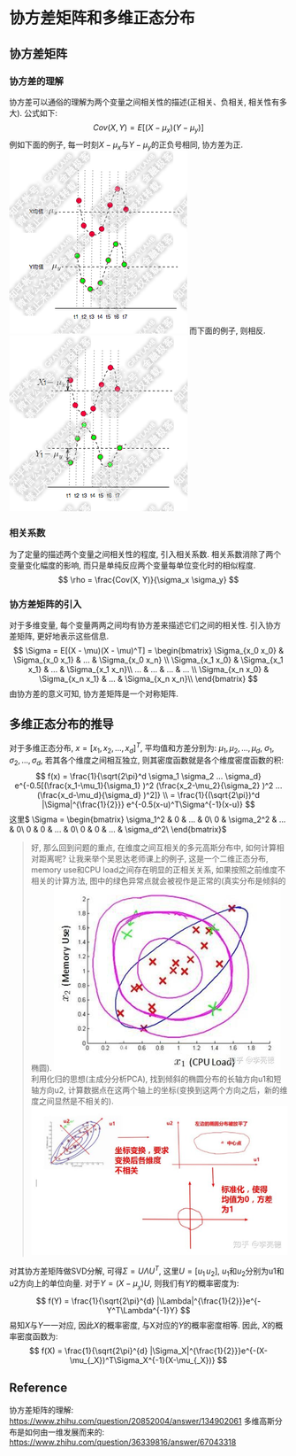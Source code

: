 # 协方差矩阵和多维正态分布
## 协方差矩阵
### 协方差的理解
协方差可以通俗的理解为两个变量之间相关性的描述(正相关、负相关, 相关性有多大). 公式如下:
$$
Cov(X, Y) = E[(X - \mu_x)(Y - \mu_y)]
$$
例如下面的例子, 每一时刻$X-\mu_x$与$Y-\mu_y$的正负号相同, 协方差为正.
![covariance_exp_0](../rc/coveriance_exp_0.png)
而下面的例子, 则相反.
![covariance_exp_1](../rc/coveriance_exp_1.png)

### 相关系数
为了定量的描述两个变量之间相关性的程度, 引入相关系数. 相关系数消除了两个变量变化幅度的影响, 而只是单纯反应两个变量每单位变化时的相似程度.
$$
\rho = \frac{Cov(X, Y)}{\sigma_x \sigma_y}
$$

### 协方差矩阵的引入
对于多维变量, 每个变量两两之间均有协方差来描述它们之间的相关性. 引入协方差矩阵, 更好地表示这些信息.
$$
\Sigma = E[(X - \mu)(X - \mu)^T] = \begin{bmatrix} \Sigma_{x_0 x_0} & \Sigma_{x_0 x_1} & ... & \Sigma_{x_0 x_n} \\
\Sigma_{x_1 x_0} & \Sigma_{x_1 x_1} & ... & \Sigma_{x_1 x_n}\\
... & ... & ... & ... \\
\Sigma_{x_n x_0} & \Sigma_{x_n x_1} & ... & \Sigma_{x_n x_n}\\
\end{bmatrix}
$$
由协方差的意义可知, 协方差矩阵是一个对称矩阵.

## 多维正态分布的推导
对于多维正态分布, $x = [x_1, x_2, ... , x_d]^T$, 平均值和方差分别为: $\mu_1, \mu_2, ... , \mu_d$, $\sigma_1, \sigma_2, ... , \sigma_d$, 若其各个维度之间相互独立, 则其密度函数就是各个维度密度函数的积:
$$
f(x) = \frac{1}{\sqrt{2\pi}^d \sigma_1 \sigma_2 ... \sigma_d} e^{-0.5[(\frac{x_1-\mu_1}{\sigma_1} )^2 (\frac{x_2-\mu_2}{\sigma_2} )^2 ... (\frac{x_d-\mu_d}{\sigma_d} )^2]} \\
= \frac{1}{(\sqrt{2\pi})^d |\Sigma|^{\frac{1}{2}}} e^{-0.5(x-u)^T\Sigma^{-1}(x-u)}
$$
这里$
\Sigma = \begin{bmatrix}
\sigma_1^2 & 0 & ... & 0\\
0 & \sigma_2^2 & ... & 0\\
0 & 0 & ... & 0\\
0 & 0 & ... & \sigma_d^2\\
\end{bmatrix}$
>好, 那么回到问题的重点, 在维度之间互相关的多元高斯分布中, 如何计算相对距离呢? 让我来举个吴恩达老师课上的例子, 这是一个二维正态分布, memory use和CPU load之间存在明显的正相关关系, 如果按照之前维度不相关的计算方法, 图中的绿色异常点就会被视作是正常的(真实分布是倾斜的椭圆).
![multi_normal_distribution_0](../rc/multi_normal_distribution_0.jpg)
利用化归的思想(主成分分析PCA), 找到倾斜的椭圆分布的长轴方向u1和短轴方向u2, 计算数据点在这两个轴上的坐标(变换到这两个方向之后，新的维度之间显然是不相关的).
![multi_normal_distribution_0](../rc/multi_normal_distribution_1.jpg)

对其协方差矩阵做SVD分解, 可得$\Sigma = U \Lambda U^T$, 这里$U = [u_1 \, u_2]$, $u_1$和$u_2$分别为u1和u2方向上的单位向量. 对于$Y=(X-\mu_{_X})U$, 则我们有$Y$的概率密度为:
$$
f(Y) = \frac{1}{\sqrt{2\pi}^{d} |\Lambda|^{\frac{1}{2}}}e^{-Y^T\Lambda^{-1}Y}
$$
易知$X$与$Y$一一对应, 因此$X$的概率密度, 与X对应的$Y$的概率密度相等. 因此, $X$的概率密度函数为:
$$
f(X) = \frac{1}{\sqrt{2\pi}^{d} |\Sigma_X|^{\frac{1}{2}}}e^{-(X-\mu_{_X})^T\Sigma_X^{-1}(X-\mu_{_X})}
$$

## Reference
协方差矩阵的理解: https://www.zhihu.com/question/20852004/answer/134902061
多维高斯分布是如何由一维发展而来的: https://www.zhihu.com/question/36339816/answer/67043318